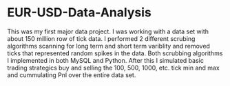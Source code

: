 # EUR-USD-Data-Analysis
This was my first major data project. I was working with a data set with about 150 million row of tick data. 
I performed 2 different scrubing algorithms scanning for long term and short term variblity and removed ticks that represented 
random spikes in the data. Both scrubbing algorithms I implemented in both MySQL and Python.
After this I simulated basic trading strategics buy and selling the 100, 500, 1000, etc. tick min and max and cummulating 
Pnl over the entire data set. 

 
